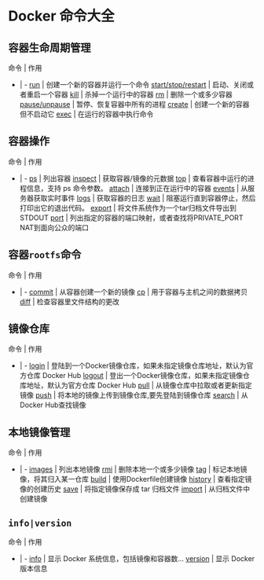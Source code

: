 # Docker 命令大全


## 容器生命周期管理

命令 | 作用
- | -
[run](/orders/run.md) | 创建一个新的容器并运行一个命令
[start/stop/restart](/orders/start_stop_restart.md) | 启动、关闭或者重启一个容器
[kill](/orders/kill.md) | 杀掉一个运行中的容器
[rm](/orders/rm.md) | 删除一个或多少容器
[pause/unpause](/orders/pause_unpause.md) | 暂停、恢复容器中所有的进程
[create](/orders/create.md) | 创建一个新的容器但不启动它
[exec](/orders/exec.md) | 在运行的容器中执行命令



## 容器操作

命令 | 作用
- | -
[ps](/orders/ps.md) | 列出容器
[inspect](/orders/inspect.md) | 获取容器/镜像的元数据
[top](/orders/top.md) | 查看容器中运行的进程信息，支持 ps 命令参数。
[attach](/orders/attach.md) | 连接到正在运行中的容器
[events](/orders/events.md) | 从服务器获取实时事件
[logs](/orders/logs.md) | 获取容器的日志
[wait](/orders/wait.md) | 阻塞运行直到容器停止，然后打印出它的退出代码。
[export](/orders/export.md) | 将文件系统作为一个tar归档文件导出到STDOUT
[port](/orders/port.md) | 列出指定的容器的端口映射，或者查找将PRIVATE_PORT NAT到面向公众的端口


## 容器`rootfs`命令

命令 | 作用
- | -
[commit](/orders/commit.md) | 从容器创建一个新的镜像
[cp](/orders/cp.md) | 用于容器与主机之间的数据拷贝
[diff](/orders/diff.md) | 检查容器里文件结构的更改


## 镜像仓库

命令 | 作用
- | -
[login](/orders/login.md) | 登陆到一个Docker镜像仓库，如果未指定镜像仓库地址，默认为官方仓库 Docker Hub
[logout](/orders/logout.md) | 登出一个Docker镜像仓库，如果未指定镜像仓库地址，默认为官方仓库 Docker Hub
[pull](/orders/pull.md) | 从镜像仓库中拉取或者更新指定镜像
[push](/orders/push.md) | 将本地的镜像上传到镜像仓库,要先登陆到镜像仓库
[search](/orders/search.md) | 从Docker Hub查找镜像



## 本地镜像管理

命令 | 作用
- | -
[images](/orders/images.md) | 列出本地镜像
[rmi](/orders/rmi.md) | 删除本地一个或多少镜像
[tag](/orders/tag.md) | 标记本地镜像，将其归入某一仓库
[build](/orders/build.md) | 使用Dockerfile创建镜像
[history](/orders/history.md) | 查看指定镜像的创建历史
[save](/orders/save.md) | 将指定镜像保存成 tar 归档文件
[import](/orders/import.md) | 从归档文件中创建镜像




## `info|version`

命令 | 作用
- | -
[info](/orders/info.md) |  显示 Docker 系统信息，包括镜像和容器数...
[version](/orders/version.md) | 显示 Docker 版本信息

